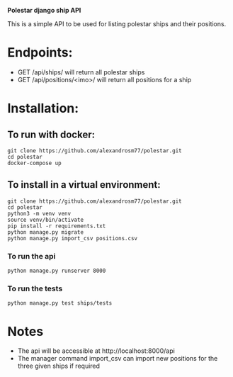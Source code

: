 **Polestar django ship API**

This is a simple API to be used for listing polestar ships and their positions.

# Endpoints:
* GET /api/ships/ will return all polestar ships
* GET /api/positions/\<imo>/ will return all positions for a ship


# Installation:

## To run with docker:

```
git clone https://github.com/alexandrosm77/polestar.git
cd polestar
docker-compose up
```


## To install in a virtual environment:

```
git clone https://github.com/alexandrosm77/polestar.git
cd polestar
python3 -m venv venv
source venv/bin/activate
pip install -r requirements.txt
python manage.py migrate
python manage.py import_csv positions.csv
```

### To run the api
`python manage.py runserver 8000`

### To run the tests
`python manage.py test ships/tests`


# Notes
* The api will be accessible at http://localhost:8000/api
* The manager command import_csv can import new positions for the three given ships if required